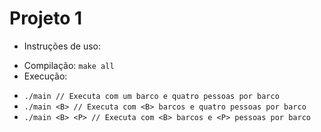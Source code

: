 Projeto 1
=====
 * Instruções de uso:
  - Compilação: `make all`
  - Execução:
   * `./main // Executa com um barco e quatro pessoas por barco`
   * `./main <B> // Executa com <B> barcos e quatro pessoas por barco`
   * `./main <B> <P> // Executa com <B> barcos e <P> pessoas por barco`
